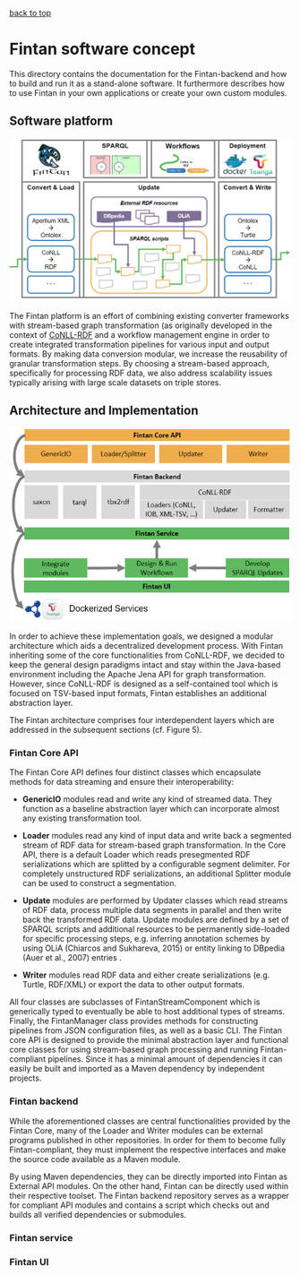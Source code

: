 [back to top](README.md)

# Fintan software concept
This directory contains the documentation for the Fintan-backend and how to build and run it as a stand-alone software. It furthermore describes how to use Fintan in your own applications or create your own custom modules.

## Software platform 

![Fintan platform](img/Fintan-platform.PNG "Fintan platform")

The Fintan platform is an effort of combining existing converter frameworks with stream-based graph transformation (as originally developed in the context of [CoNLL-RDF](https://github.com/acoli-repo/) and a workflow management engine in order to create integrated transformation pipelines for various input and output formats. By making data conversion modular, we increase the reusability of granular transformation steps. By choosing a stream-based approach, specifically for processing RDF data, we also address scalability issues typically arising with large scale datasets on triple stores. 


## Architecture and Implementation


![Fintan architecture](img/repo-architecture.PNG)

In order to achieve these implementation goals, we designed a modular architecture which aids a decentralized development process. With Fintan inheriting some of the core functionalities from CoNLL-RDF, we decided to keep the general design paradigms intact and stay within the Java-based environment including the Apache Jena API for graph transformation. However, since CoNLL-RDF is designed as a self-contained tool which is focused on TSV-based input formats, Fintan establishes an additional abstraction layer. 

The Fintan architecture comprises four interdependent layers which are addressed in the subsequent sections (cf. Figure 5).

### Fintan Core API
The Fintan Core API defines four distinct classes which encapsulate methods for data streaming and ensure their interoperability:
 
* **GenericIO** modules read and write any kind of streamed data. They function as a baseline abstraction layer which can incorporate almost any existing transformation tool. 

* **Loader** modules read any kind of input data and write back a segmented stream of RDF data for stream-based graph transformation. In the Core API, there is a default Loader which reads presegmented RDF serializations which are splitted by a configurable segment delimiter. For completely unstructured RDF serializations, an additional Splitter module can be used to construct a segmentation. 

* **Update** modules are performed by Updater classes which read streams of RDF data, process multiple data segments in parallel and then write back the transformed RDF data. Update modules are defined by a set of SPARQL scripts and additional resources to be permanently side-loaded for specific processing steps, e.g. inferring annotation schemes by using OLiA (Chiarcos and Sukhareva, 2015) or entity linking to DBpedia (Auer et al., 2007) entries .

* **Writer** modules read RDF data and either create serializations (e.g. Turtle, RDF/XML) or export the data to other output formats.

All four classes are subclasses of FintanStreamComponent which is generically typed to eventually be able to host additional types of streams. Finally, the FintanManager class provides methods for constructing pipelines from JSON configuration files, as well as a basic CLI. The Fintan core API is designed to provide the minimal abstraction layer and functional core classes for using stream-based graph processing and running Fintan-compliant pipelines. Since it has a minimal amount of dependencies it can easily be built and imported as a Maven dependency by independent projects.


### Fintan backend
While the aforementioned classes are central functionalities provided by the Fintan Core, many of the Loader and Writer modules can be external programs published in other repositories. In order for them to become fully Fintan-compliant, they must implement the respective interfaces and make the source code available as a Maven module.

By using Maven dependencies, they can be directly imported into Fintan as External API modules. On the other hand, Fintan can be directly used within their respective toolset. The Fintan backend repository serves as a wrapper for compliant API modules and contains a script which checks out and builds all verified dependencies or submodules.


### Fintan service

### Fintan UI

